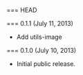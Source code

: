 === HEAD

=== 0.1.1 (July 11, 2013)

* Add utils-image

=== 0.1.0 (July 10, 2013)

* Initial public release.